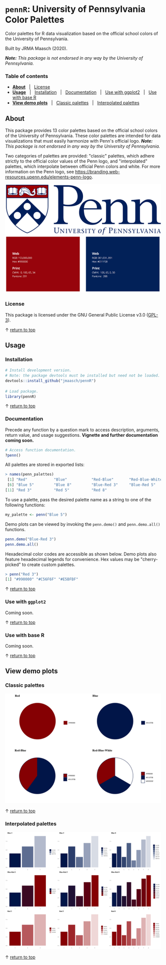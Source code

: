 # `pennR`: University of Pennsylvania Color Palettes

Color palettes for R data visualization based on the official school colors of the University of Pennsylvania.

Built by JRMA Maasch (2020).

***Note:*** *This package is not endorsed in any way by the University of Pennsylvania.*


### Table of contents

* **[About](#About)** &nbsp; | &nbsp; [License](#License)
* **[Usage](#Usage)** &nbsp; | &nbsp; [Installation](#Installation) &nbsp; | &nbsp; [Documentation](#Documentation) &nbsp; | &nbsp; [Use with ggplot2](#Use-with-ggplot2) &nbsp; | &nbsp; [Use with base R](#Use-with-base-R)
* **[View demo plots](#View-demo-plots)** &nbsp; | &nbsp; [Classic palettes](#Classic-palettes) &nbsp; | &nbsp; [Interpolated palettes](#Interpolated-palettes)

## About

This package provides 13 color palettes based on the official school colors of the University of Pennsylvania. These color palettes are intended for data visualizations that must easily harmonize with Penn's official logo. ***Note:*** *This package is not endorsed in any way by the University of Pennsylvania.*

Two categories of palettes are provided: "classic" palettes, which adhere strictly to the official color values of the Penn logo, and "interpolated" palettes, which interpolate between official Penn colors and white. For more information on the Penn logo, see https://branding.web-resources.upenn.edu/elements-penn-logo.

<p align="center">
 <img src="https://github.com/jmaasch/pennR/blob/master/figures/UniversityofPennsylvania_FullLogo_RGB.jpg" width="800"/>
 <br>
 <img src="https://github.com/jmaasch/pennR/blob/master/figures/penn_colors.jpg" width="800"/>
</p>


### License

This package is licensed under the GNU General Public License v3.0 (<a href="https://choosealicense.com/licenses/gpl-3.0/" target="_blank">GPL-3</a>).

&#8593; [return to top](#pennR)

## Usage

### Installation

```R
# Install development version.
# Note: the package devtools must be installed but need not be loaded.
devtools::install_github("jmaasch/pennR")

# Load package.
library(pennR)
```

&#8593; [return to top](#pennR)

### Documentation

Precede any function by a question mark to access description, arguments, return value, and usage suggestions. **Vignette and further documentation coming soon.**

```R
# Access function documentation.
?penn()
```

All palettes are stored in exported lists:

```R
> names(penn_palettes)
 [1] "Red"            "Blue"           "Red-Blue"       "Red-Blue-White" "Blue 3"        
 [6] "Blue 5"         "Blue 8"         "Blue-Red 3"     "Blue-Red 5"     "Blue-Red 8"    
[11] "Red 3"          "Red 5"          "Red 8"
```

To use a palette, pass the desired palette name as a string to one of the following functions:

```R
my_palette <- penn("Blue 5")
```

Demo plots can be viewed by invoking the `penn.demo()` and `penn.demo.all()` functions. 
```R
penn.demo("Blue-Red 3")
penn.demo.all()
```

Hexadecimal color codes are accessible as shown below. Demo plots also feature hexadecimal legends for convenience. Hex values may be "cherry-picked" to create custom palettes.

```R
> penn("Red 3")
[1] "#990000" "#C56F6F" "#E5BFBF"
```

&#8593; [return to top](#pennR)

### Use with `ggplot2`

Coming soon.


&#8593; [return to top](#pennR)

### Use with base R

Coming soon.

&#8593; [return to top](#pennR)

## View demo plots

### Classic palettes

![classic](https://github.com/jmaasch/pennR/blob/master/figures/classic_grid.jpg)

&#8593; [return to top](#pennR)

### Interpolated palettes

![interp](https://github.com/jmaasch/pennR/blob/master/figures/interp_grid.jpg)

&#8593; [return to top](#pennR)
